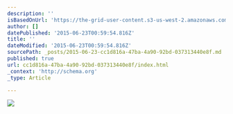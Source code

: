 ```yaml
---
description: ''
isBasedOnUrl: 'https://the-grid-user-content.s3-us-west-2.amazonaws.com/57993d62-47aa-4314-b0ed-779933a57062.jpg'
author: []
datePublished: '2015-06-23T00:59:54.816Z'
title: ''
dateModified: '2015-06-23T00:59:54.816Z'
sourcePath: _posts/2015-06-23-cc1d816a-47ba-4a90-92bd-037313440e8f.md
published: true
url: cc1d816a-47ba-4a90-92bd-037313440e8f/index.html
_context: 'http://schema.org'
_type: Article

---
```

![](https://the-grid-user-content.s3-us-west-2.amazonaws.com/57993d62-47aa-4314-b0ed-779933a57062.jpg)